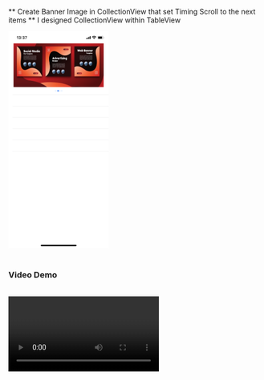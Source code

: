 ** Create Banner Image in CollectionView that set Timing Scroll to the next items
** I designed CollectionView within TableView

<img width="200px" src="./BannerCollectionTableView/IMG_2152.PNG" alt="image_name png" />
</br>
</br>
<h3>Video Demo</h3>
</br>
<video src="./BannerCollectionTableView/IMG_2152.MP4" width="300" />
